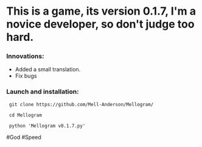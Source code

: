 # This is a game, its version 0.1.7, I'm a novice developer, so don't judge too hard.

### Innovations:

- Added a small translation.
- Fix bugs

### Launch and installation:
```
 git clone https://github.com/Mell-Anderson/Mellogram/

 cd Mellogram

 python 'Mellogram v0.1.7.py'
```
#God #Speed
